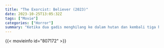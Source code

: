 ```yaml
---
title: "The Exorcist: Believer (2023)"
date: 2023-10-25T13:05:32Z
tags: ["Movie"]
categories: ["Horror"]
summary: "Ketika dua gadis menghilang ke dalam hutan dan kembali tiga hari kemudian tanpa mengingat apa yang terjadi pada mereka, ayah dari seorang gadis mencari Chris MacNeil, yang selamanya berubah oleh apa yang terjadi pada putrinya lima puluh tahun yang lalu."
---
```


<mux-player stream-type="on-demand"
src="https://kp3d-my.sharepoint.com/personal/ryoo_kp3d_onmicrosoft_com/_layouts/15/download.aspx?share=Ea6ThKVZcltLqOsWGF-NTFMBcC9zR9Z8yz3c6RrKbyBnfA" prefer-playback="mse" controls>

</mux-player>


{{< movieinfo id="807172" >}}

<script src="https://cdn.jsdelivr.net/npm/@mux/mux-player"></script>

 <script type="application/ld+json ">
{
"@context": "https://schema.org/",
"@type": "VideoObject",
"name": "The Exorcist: Believer (2023)",
"contentUrl": "https://stream.mux.com/9Ckym3vNpxnAWvmQmk00tH0074jJ02ETpntXkQoLPl3Jhc.m3u8",
"thumbnailUrl": "https://www.themoviedb.org/t/p/original/aSuIAtUbdLDbu1YH7EFUrfnNVM9.jpg?width=314&fit_mode=preserve&time=25",
"uploadDate": "2023-10-25T13:05:32Z",
}

</script>